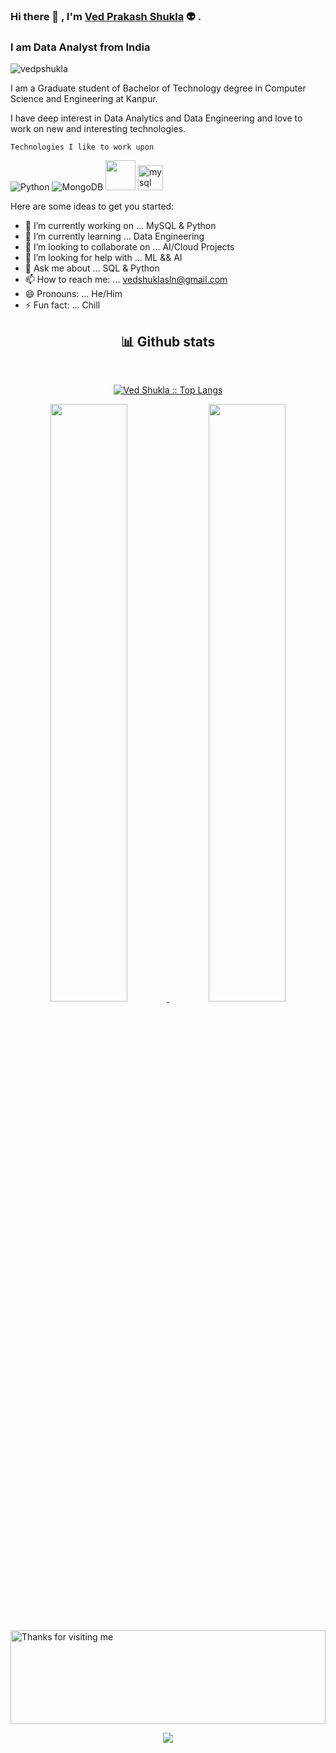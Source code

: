 ### Hi there 👋 , I'm [Ved Prakash Shukla](https://www.linkedin.com/in/vedshuklaknp) :alien: .
<h3>I am Data Analyst from India</h3>
<p align="left"> <img src="https://komarev.com/ghpvc/?username=vedpshukla&label=Profile%20views&color=0e75b6&style=flat" alt="vedpshukla" /> </p>

<p>
I am a Graduate student of Bachelor of Technology degree in Computer Science and Engineering at Kanpur.

I have deep interest in Data Analytics and Data Engineering and love to work on new and interesting technologies.
</p>

``` Technologies I like to work upon ```

<p align="left">
<img src="https://img.icons8.com/fluency/48/null/python.png" alt="Python" />
<img src="https://img.icons8.com/color/48/null/mongodb.png" alt="MongoDB" />
<img src="https://img.icons8.com/color/512/amazon-web-services.png" width="48" height="48" /> 
<img src="https://raw.githubusercontent.com/devicons/devicon/master/icons/mysql/mysql-original-wordmark.svg" alt="mysql" width="40" height="40"/>
  
</p>


<!-- **vedpshukla/vedpshukla** is a ✨ _special_ ✨ repository because its `README.md` (this file) appears on your GitHub profile.-->

Here are some ideas to get you started:

- 🔭 I’m currently working on ... MySQL & Python
- 🌱 I’m currently learning ... Data Engineering
- 👯 I’m looking to collaborate on ... AI/Cloud Projects
- 🤔 I’m looking for help with ... ML && AI
- 💬 Ask me about ... SQL & Python
- 📫 How to reach me: ... vedshuklasln@gmail.com
- 😄 Pronouns: ... He/Him
- ⚡ Fun fact: ... Chill 



<div>
    <h2 align="center"> 📊 Github stats </h2>
      <br/>
        <p align="center">
          <a href="https://github.com/vedpshukla/">
          <img src="https://github-readme-stats.vercel.app/api/top-langs/?username=vedpshukla&langs_count=6&theme=gruvbox&layout=compact&hide_border=true" alt="Ved Shukla :: Top Langs" /></a>
        </p>
        <p align="center">
          <a href="https://github.com/vedpshukla/">
          <img width="49.5%" src="https://github-readme-stats.vercel.app/api?username=vedpshukla&show_icons=true&theme=gruvbox&hide_border=true" />
          <img width="49.5%" src="https://github-readme-streak-stats.herokuapp.com/?user=vedpshukla&theme=gruvbox&hide_border=true" />
          </a>
       </p>
     <br>
  </div> 




<img height="150" alt="Thanks for visiting me" width="100%" src="https://raw.githubusercontent.com/BrunnerLivio/brunnerlivio/master/images/marquee.svg" />
<p align="center" width="100%">
  <img src="https://capsule-render.vercel.app/api?type=waving&color=gradient&height=60&section=footer&width=100"/>
</p>
